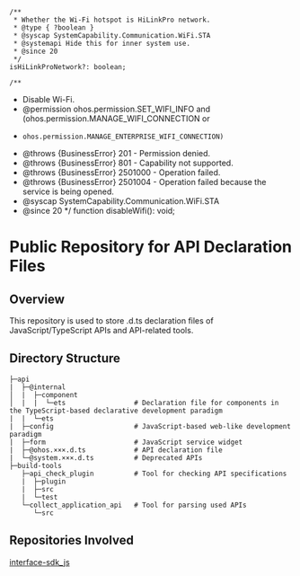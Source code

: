     /**
     * Whether the Wi-Fi hotspot is HiLinkPro network.
     * @type { ?boolean }
     * @syscap SystemCapability.Communication.WiFi.STA
     * @systemapi Hide this for inner system use.
     * @since 20
     */
    isHiLinkProNetwork?: boolean;
    
    /**
   * Disable Wi-Fi.
   * @permission ohos.permission.SET_WIFI_INFO and (ohos.permission.MANAGE_WIFI_CONNECTION or
   *     ohos.permission.MANAGE_ENTERPRISE_WIFI_CONNECTION)
   * @throws {BusinessError} 201 - Permission denied.
   * @throws {BusinessError} 801 - Capability not supported.
   * @throws {BusinessError} 2501000 - Operation failed.
   * @throws {BusinessError} 2501004 - Operation failed because the service is being opened.
   * @syscap SystemCapability.Communication.WiFi.STA
   * @since 20
   */
   function disableWifi(): void;

#  Public Repository for API Declaration Files

## Overview

This repository is used to store .d.ts declaration files of JavaScript/TypeScript APIs and API-related tools.

## Directory Structure

```
├─api
|  ├─@internal
│  |  ├─component
│  |  |  └─ets                 # Declaration file for components in the TypeScript-based declarative development paradigm
|  |  └─ets 
|  ├─config                    # JavaScript-based web-like development paradigm
|  ├─form                      # JavaScript service widget
|  ├─@ohos.×××.d.ts            # API declaration file
|  └─@system.×××.d.ts          # Deprecated APIs
├─build-tools
   ├─api_check_plugin          # Tool for checking API specifications
   |  ├─plugin
   |  ├─src
   |  └─test
   └─collect_application_api   # Tool for parsing used APIs
      └─src
```

## Repositories Involved

[interface-sdk_js](https://gitee.com/openharmony/interface_sdk-js/tree/master)
